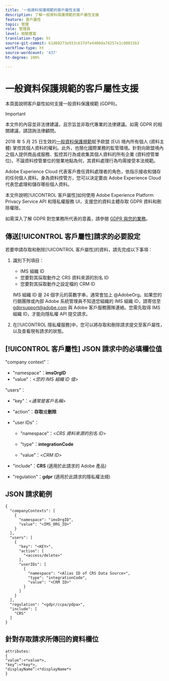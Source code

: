 ```yaml
---
title: '一般資料保護規範的客戶屬性支援 '
description: 了解一般資料保護規範的客戶屬性支援
feature: 客戶屬性
topic: 管理
role: 管理員
level: 經驗豐富
translation-type: ht
source-git-commit: 61d60273e933c637dfe4400da78257e1c80015b3
workflow-type: ht
source-wordcount: '437'
ht-degree: 100%

---
```



# 一般資料保護規範的客戶屬性支援

本頁面說明客戶屬性如何支援一般資料保護規範 (GDPR)。

>[!IMPORTANT]
>
>本文件的內容並非法律建議，且宗旨並非取代專業的法律建議。如需 GDPR 的相關建議，請諮詢法律顧問。

2018 年 5 月 25 日生效的[一般資料保護規範](https://www.adobe.com/privacy/general-data-protection-regulation/what-is-gdpr.html)賦予歐盟 (EU) 境內所有個人 (資料主體) 掌控其個人資料的權利。此外，也簡化國際業務的監管環境。針對向歐盟境內之個人提供商品或服務、監控其行為或收集其個人資料的所有企業 (資料控管單位)，不論資料控管單位的營業地點為何，其資料處理行為均需接受本法規範。

Adobe Experience Cloud 代表客戶擔任資料處理者的角色，依指示接收和儲存的任何個人資料。身為資料控管方，您可以決定要由 Adobe Experience Cloud 代表您處理和儲存哪些個人資料。

本文件說明[!UICONTROL 客戶屬性]如何使用 Adobe Experience Platform Privacy Service API 和隱私權服務 UI，支援您的資料主體存取 GDPR 資料和刪除權限。

如需深入了解 GDPR 對您業務所代表的意義，請參閱 [GDPR 與您的業務](https://www.adobe.com/tw/privacy/general-data-protection-regulation.html)。

## 傳送[!UICONTROL 客戶屬性]請求的必要設定

若要申請存取和刪除[!UICONTROL 客戶屬性]的資料，請先完成以下事項：

1. 識別下列項目：

   * IMS 組織 ID
   * 您要對其採取動作之 CRS 資料來源的別名 ID
   * 您要對其採取動作之設定檔的 CRM ID

   IMS 組織 ID 是 24 個字元的英數字串，通常會加上 @AdobeOrg。如果您的行銷團隊或內部 Adobe 系統管理員不知道您組織的 IMS 組織 ID，請寄信至 gdprsupport@adobe.com 與 Adobe 客戶服務團隊連絡。您需先取得 IMS 組織 ID，才能向隱私權 API 提交請求。

1. 在[!UICONTROL 隱私權服務]中，您可以將存取和刪除請求提交至客戶屬性，以及查看現有請求的狀態。

## [!UICONTROL 客戶屬性] JSON 請求中的必填欄位值

&quot;company context&quot;：

* &quot;namespace&quot;：**imsOrgID**
* &quot;value&quot;：&lt;*您的 IMS 組織 ID 值*>

&quot;users&quot;：

* &quot;key&quot;：&lt;*通常是客戶名稱*>

* &quot;action&quot;：**存取**&#x200B;或&#x200B;**刪除**

* &quot;user IDs&quot;：

   * &quot;namespace&quot;：&lt;*CRS 資料來源的別名 ID*>

   * &quot;type&quot;：**integrationCode**

   * &quot;value&quot;：&lt;*CRM ID*>

* &quot;include&quot;：**CRS** (適用於此請求的 Adobe 產品)

* &quot;regulation&quot;：**gdpr** (適用於此請求的隱私權法規)

## JSON 請求範例

```
{
  "companyContexts": [
    {
      "namespace": "imsOrgID",
      "value": "<IMS_ORG_ID>"
    }
  ],
  "users": [
    {
      "key": "<KEY>",
      "action": [
        "<access/delete>"
      ],
      "userIDs": [
        {
          "namespace": "<Alias ID of CRS Data Source>",
          "type": "integrationCode",
          "value": "<CRM ID>"
        }
      ]
    }
  ],
  "regulation": "<gdpr/ccpa/pdpa>",
  "include": [
    "CRS"
  ]
}
```

## 針對存取請求所傳回的資料欄位

```
attributes:
{
"value”:<*value*>,
"key”:<*key*>,
"displayName”:<*displayName*>
}
```
